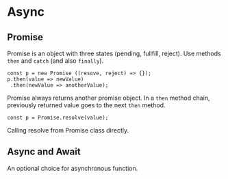 # Async

## Promise

Promise is an object with three states (pending, fullfill, reject).
Use methods `then` and `catch` (and also `finally`).

```
const p = new Promise ((resove, reject) => {});
p.then(value => newValue)
 .then(newValue => anotherValue);
```

Promise always returns another promise object.
In a `then` method chain, previously returned value goes to the next `then` method.


```
const p = Promise.resolve(value);
```

Calling resolve from Promise class directly.


## Async and Await

An optional choice for asynchronous function.
